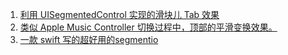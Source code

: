 1. [利用 UISegmentedControl 实现的滑块儿 Tab 效果](https://github.com/twicketapp/TwicketSegmentedControl)
2. [类似 Apple Music Controller 切换过程中，顶部的平滑变换效果。](https://github.com/yeatse/YTPageController)
3. [一款 swift 写的超好用的segmentio](https://github.com/Yalantis/Segmentio)